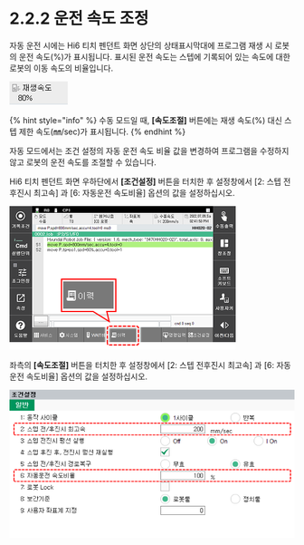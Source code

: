 ﻿# 2.2.2 운전 속도 조정

자동 운전 시에는 Hi6 티치 펜던트 화면 상단의 상태표시막대에 프로그램 재생 시 로봇의 운전 속도\(%\)가 표시됩니다. 표시된 운전 속도는 스텝에 기록되어 있는 속도에 대한 로봇의 이동 속도의 비율입니다.

![](../../_assets/tp630/sbar-spd-auto.png)

{% hint style="info" %}
수동 모드일 때, **\[속도조절\]** 버튼에는 재생 속도\(%\) 대신 스텝 제한 속도\(㎜/sec\)가 표시됩니다.
{% endhint %}

자동 모드에서는 조건 설정의 자동 운전 속도 비율 값을 변경하여 프로그램을 수정하지 않고 로봇의 운전 속도를 조절할 수 있습니다.

Hi6 티치 펜던트 화면 우하단에서 **\[조건설정\]** 버튼을 터치한 후 설정창에서 \[2: 스텝 전후진시 최고속\] 과 \[6: 자동운전 속도비율\] 옵션의 값을 설정하십시오.

![](../../_assets/tp630/fbt-condset.png)

 좌측의 **\[속도조절\]** 버튼을 터치한 후 설정창에서 \[2: 스텝 전후진시 최고속\] 과 \[6: 자동운전 속도비율\] 옵션의 값을 설정하십시오.

![](../../_assets/tp630/cond-set-step-fwd-bwd-spd-auto-spd.png)

